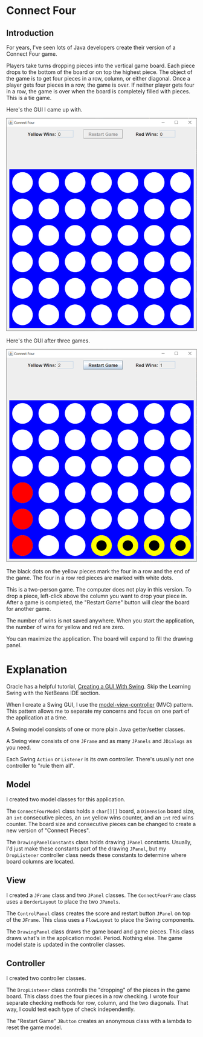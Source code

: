 # Connect Four

## Introduction

For years, I've seen lots of Java developers create their version of a Connect Four game.

Players take turns dropping pieces into the vertical game board.  Each piece drops to the bottom of the board or on top the highest piece.  The object of the game is to get four pieces in a row, column, or either diagonal.  Once a player gets four pieces in a row, the game is over.  If neither player gets four in a row, the game is over when the board is completely filled with pieces.  This is a tie game.

Here's the GUI I came up with.

![initial state](readme-resources/connectfour1.png)

Here's the GUI after three games.

![game started](readme-resources/connectfour2.png)

The black dots on the yellow pieces mark the four in a row and the end of the game.  The four in a row red pieces are marked with white dots.

This is a two-person game.  The computer does not play in this version.  To drop a piece, left-click above the column you want to drop your piece in.  After a game is completed, the "Restart Game" button will clear the board for another game.

The number of wins is not saved anywhere.  When you start the application, the number of wins for yellow and red are zero. 

You can maximize the application.  The board will expand to fill the drawing panel.

# Explanation

Oracle has a helpful tutorial, [Creating a GUI With Swing](https://docs.oracle.com/javase/tutorial/uiswing/index.html).  Skip the Learning Swing with the NetBeans IDE section.  

When I create a Swing GUI, I use the [model-view-controller](https://en.wikipedia.org/wiki/Model%E2%80%93view%E2%80%93controller) (MVC) pattern.  This pattern allows me to separate my concerns and focus on one part of the application at a time.

A Swing model consists of one or more plain Java getter/setter classes.

A Swing view consists of one `JFrame` and as many `JPanels` and `JDialogs` as you need.

Each Swing `Action` or `Listener` is its own controller.  There's usually not one controller to "rule them all".

## Model

I created two model classes for this application.

The `ConnectFourModel` class holds a `char[][]` board, a `Dimension` board size, an `int` consecutive pieces, an `int` yellow wins counter, and an `int` red wins counter.  The board size and consecutive pieces can be changed to create a new version of "Connect Pieces".

The `DrawingPanelConstants` class holds drawing `JPanel` constants.  Usually, I'd just make these constants part of the drawing `JPanel`, but my `DropListener` controller class needs these constants to determine where board columns are located.

## View

I created a `JFrame` class and two `JPanel` classes.  The `ConnectFourFrame` class uses a `BorderLayout` to place the two `JPanels`.

The `ControlPanel` class creates the score and restart button `JPanel` on top of the `JFrame`.  This class uses a `FlowLayout` to place the Swing components.

The `DrawingPanel` class draws the game board and game pieces.  This class draws what's in the application model.  Period.  Nothing else.  The game model state is updated in the controller classes.

## Controller

I created two controller classes.

The `DropListener` class controlls the "dropping" of the pieces in the game board.  This class does the four pieces in a row checking.  I wrote four separate checking methods for row, column, and the two diagonals.  That way, I could test each type of check independently.

The "Restart Game" `JButton` creates an anonymous class with a lambda to reset the game model.
